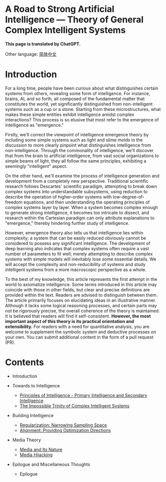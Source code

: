 # A Road to Strong Artificial Intelligence — Theory of General Complex Intelligent Systems

**This page is translated by ChatGPT.**

Other language: [简体中文](README-zh.md)

# Introduction

For a long time, people have been curious about what distinguishes certain systems from others, revealing some form of intelligence. For instance, brains, AI, and so forth, all composed of the fundamental matter that constitutes the world, yet significantly distinguished from non-intelligent systems such as a cup or a stone. Starting from these microstructures, what makes these simple entities exhibit intelligence amidst complex interactions? This process is so elusive that most refer to the emergence of intelligence as "emergence."

Firstly, we'll correct the viewpoint of intelligence emergence theory by including some simple systems such as light and slime molds in the discussion to more clearly pinpoint what distinguishes intelligence from non-intelligence. Through the commonality of intelligence, we'll discover that from the brain to artificial intelligence, from vast social organizations to simple beams of light, they all follow the same principles, exhibiting a seemingly "intelligent" aspect.

On the other hand, we'll examine the process of intelligence generation and development from a completely new perspective. Traditional scientific research follows Descartes' scientific paradigm, attempting to break down complex systems into understandable subsystems, using reduction to describe the operation of higher-order systems with low-degree-of-freedom equations, and then understanding the operating principles of complex systems layer by layer. When a system becomes complex enough to generate strong intelligence, it becomes too intricate to dissect, and research within the Cartesian paradigm can only attribute explanations to "emergence," thereby hindering further study of intelligence.

However, emergence theory also tells us that intelligence lies within complexity; a system that can be easily reduced obviously cannot be considered to possess any significant intelligence. The development of deep learning also indicates that complex systems often require a vast number of parameters to fit well; merely attempting to describe complex systems with simple models will inevitably lose some essential details. We will accept the complexity and non-reducibility of systems and study intelligent systems from a more macroscopic perspective as a whole.


To the best of my knowledge, this article represents the first attempt in the world to axiomatize intelligence. Some terms introduced in this article may coincide with those in other fields, but clear and precise definitions are provided within the text. Readers are advised to distinguish between them. 
The article primarily focuses on elucidating ideas in an illustrative manner. Although it lacks some logical reasoning processes, and certain parts may not be rigorously precise, the overall coherence of the theory is maintained. It is believed that readers will find it self-consistent.
**However, the most important aspect of this theory is its practical orientation and extensibility.** 
For readers with a need for quantitative analysis, you are welcome to supplement the symbolic system and deductive processes on your own. You can submit additional content in the form of a pull request (PR).


# Contents


* Introduction

* Towards to Intelligence

    * [Principles of Intelligence - Primary Intelligence and Secondary Intelligence](en/chapter1_1_principle.md)
    * [The Impossible Trinity of Complex Intelligent Systems](en/chapter1_2_impossible_trinity.md)

* Building Intelligence

    * [Regularization: Narrowing Sampling Space](en/chapter2_1_regularization.md)
    * [Alignment: Providing Optimization Directions](en/chapter2_2_alignment.md)

* Media Theory

    * [Media and Its Nature](en/chapter3_1_media.md)
    * [Media Hijacking](en/chapter3_2_hijack.md)

* Epilogue and Miscellaneous Thoughts

    * Epilogue
